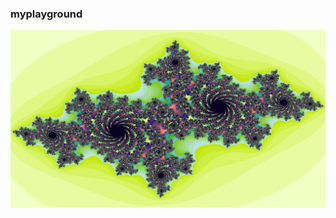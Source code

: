 ### myplayground

![alt text](https://github.com/lucascr91/playground/blob/master/performance/myfirstjuliafractal.png)